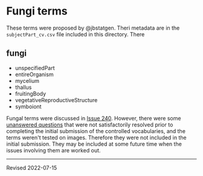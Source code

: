 # Fungi terms

These terms were proposed by @jbstatgen. Theri metadata are in the `subjectPart_cv.csv` file included in this directory. There 

## fungi
<ul>
<li>unspecifiedPart</li>
<li>entireOrganism</li>
<li>mycelium</li>
<li>thallus</li>
<li>fruitingBody</li>
<li>vegetativeReproductiveStructure</li>
<li>symboiont</li>
</ul>

Fungal terms were discussed in [Issue 240](). However, there were some [unanswered questions](https://github.com/tdwg/ac/issues/240#issuecomment-1135115594) that were not satisfactorily resolved prior to completing the initial submission of the controlled vocabularies, and the terms weren't tested on images. Therefore they were not included in the initial submission. They may be included at some future time when the issues involving them are worked out.

---
Revised 2022-07-15
